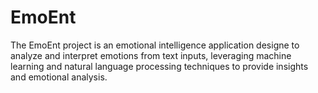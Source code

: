 # EmoEnt
The EmoEnt project is an emotional intelligence application designe to analyze and interpret emotions from text inputs, leveraging machine learning and natural language processing techniques to provide insights and emotional analysis.
